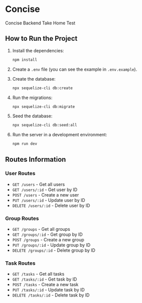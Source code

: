 # Concise

Concise Backend Take Home Test

## How to Run the Project

1. Install the dependencies:

   ```bash
   npm install
   ```

2. Create a `.env` file (you can see the example in `.env.example`).

3. Create the database:

   ```bash
   npx sequelize-cli db:create
   ```

4. Run the migrations:

   ```bash
   npx sequelize-cli db:migrate
   ```

5. Seed the database:

   ```bash
   npx sequelize-cli db:seed:all
   ```

6. Run the server in a development environment:
   ```bash
   npm run dev
   ```

## Routes Information

### User Routes

- `GET /users` - Get all users
- `GET /users/:id` - Get user by ID
- `POST /users` - Create a new user
- `PUT /users/:id` - Update user by ID
- `DELETE /users/:id` - Delete user by ID

### Group Routes

- `GET /groups` - Get all groups
- `GET /groups/:id` - Get group by ID
- `POST /groups` - Create a new group
- `PUT /groups/:id` - Update group by ID
- `DELETE /groups/:id` - Delete group by ID

### Task Routes

- `GET /tasks` - Get all tasks
- `GET /tasks/:id` - Get task by ID
- `POST /tasks` - Create a new task
- `PUT /tasks/:id` - Update task by ID
- `DELETE /tasks/:id` - Delete task by ID
